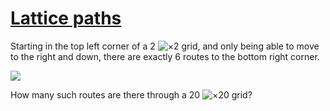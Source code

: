 # [Lattice paths](http://projecteuler.net/problem=15)

Starting in the top left corner of a 2 ![×](https://raw.githubusercontent.com/yaworsw/euler-manager/develop/.data/images/symbol_times.gif)2 grid, and only being able to move to the right and down, there are exactly 6 routes to the bottom right corner.

 ![](https://raw.githubusercontent.com/yaworsw/euler-manager/develop/.data/images/p_015.gif)

How many such routes are there through a 20 ![×](https://raw.githubusercontent.com/yaworsw/euler-manager/develop/.data/images/symbol_times.gif)20 grid?

